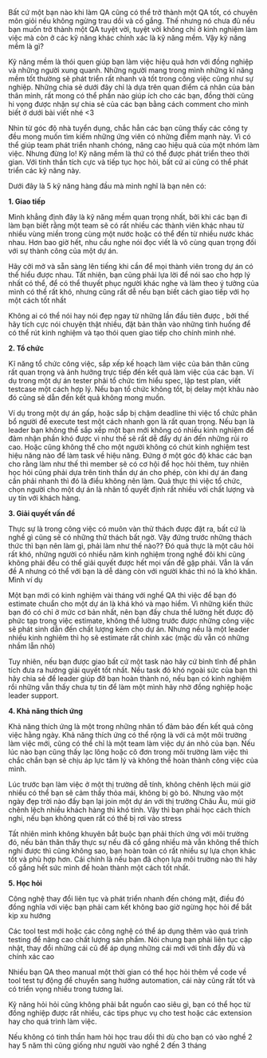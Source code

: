 Bất cứ một bạn nào khi làm QA cũng có thể trở thành một QA tốt, có chuyên môn giỏi nếu không ngừng trau dồi và cố gắng. Thế nhưng nó chưa đủ nếu bạn muốn trở thành một QA tuyệt vời, tuyệt vời không chỉ ở kinh nghiệm làm việc mà còn ở các kỹ năng khác chính xác là kỹ năng mềm. Vậy kỹ năng mềm là gì? 

Kỹ năng mềm là thói quen giúp bạn làm việc hiệu quả hơn với đồng nghiệp và những người xung quanh. Những người mang trong mình những kĩ năng mềm tốt thường sẽ phát triển rất nhanh và tốt trong công việc cũng như sự nghiệp. Những chia sẻ dưới đây chỉ là dựa trên quan điểm cá nhân của bản thân mình, rất mong có thể phần nào giúp ích cho các bạn, đồng thời cũng hi vọng được nhận sự chia sẻ của các bạn bằng cách comment cho mình biết ở dưới bài viết nhé <3

Nhìn từ góc độ nhà tuyển dụng, chắc hẳn các bạn cũng thấy các công ty đều mong muốn tìm kiếm những ứng viên có những điểm mạnh này. Vì có thể giúp team phát triển nhanh chóng, nâng cao hiệu quả của một nhóm làm việc. Nhưng đừng lo! Kỹ năng mềm là thứ có thể được phát triển theo thời gian. Với tinh thần tích cực và tiếp tục học hỏi, bất cứ ai cũng có thể phát triển các kỹ năng này.

Dưới đây là 5 kỹ năng hàng đầu mà mình nghĩ là bạn nên có:

**1. Giao tiếp**


 Mình khẳng định đây là kỹ năng mềm quan trọng nhất, bởi khi các bạn đi làm bạn biết rằng một team sẽ có rất nhiều các thành viên khác nhau từ nhiều vùng miền trong cùng một nước hoặc có thể đến từ nhiều nước khác nhau. Hơn bao giờ hết, nhu cầu nghe nói đọc viết là vô cùng quan trọng đối với sự thành công của một dự án.
     
Hãy cởi mở và sẵn sàng lên tiếng khi cần để mọi thành viên trong dự án có thể hiểu được nhau. Tất nhiên, bạn cũng phải lựa lời để nói sao cho hợp lý nhất có thể, để có thể thuyết phục người khác nghe và làm theo ý tưởng của mình có thể rất khó, nhưng cũng rất dễ nếu bạn biết cách giao tiếp với họ một cách tốt nhất 

Không ai có thể nói hay nói đẹp ngay từ những lần đầu tiên được , bởi thế hãy tích cực nói chuyện thật nhiều, đặt bản thân vào những tình huống để có thể rút kinh nghiệm và tạo thói quen giao tiếp cho chính mình nhé. 

**2. Tổ chức**


Kĩ năng tổ chức công việc, sắp xếp kế hoạch làm việc của bản thân cũng rất quan trọng và ảnh hưởng trực tiếp đến kết quả làm việc của các bạn. Ví dụ trong một dự án tester phải tổ chức tìm hiểu spec, lập test plan, viết testcase một cách hợp lý. Nếu bạn tổ chức không tốt, bị delay một khâu nào đó cũng sẽ dẫn đến kết quả không mong muốn.
     
Ví dụ trong một dự án gấp, hoặc sắp bị chậm deadline thì việc tổ chức phân bổ người để execute test một cách nhanh gọn là rất quan trọng. Nếu bạn là leader bạn không thể sắp xếp một bạn mới  không có nhiều kinh nghiệm để đảm nhận phần khó được vì như thế sẽ rất dễ đẩy dự án đến những rủi ro cao. Hoặc cũng không thể cho một người không có chút kinh nghiệm test hiệu năng nào để làm task về hiệu năng. Đứng ở một góc độ khác các bạn cho rằng làm như thế thì member sẽ có cơ hội để học hỏi thêm, tuy nhiên học hỏi cũng phải dựa trên tinh thần dự án cho phép, còn khi dự án đang cần phải nhanh thì đó là điều không nên làm. Quả thực thì việc tổ chức, chọn người cho một dự án là nhân tố quyết định rất nhiều với chất lượng và uy tín với khách hàng.
     
**3. Giải quyết vấn đề**


Thực sự là trong công việc có muôn vàn thử thách được đặt ra, bất cứ là nghề gì cũng sẽ có những thử thách bất ngờ. Vậy đứng trước những thách thức thì bạn nên làm gì, phải làm như thế nào?? Đó quả thực là một câu hỏi rất khó, những người có nhiều năm kinh nghiệm trong nghề đôi khi cũng không phải đều có thể giải quyết được hết mọi vấn đề gặp phải. Vẫn là vấn đề A nhưng có thể với bạn là dễ dàng còn với người khác thì nó là khó khăn. Mình ví dụ 
  
Một bạn mới có kinh nghiệm vài tháng với nghề QA thì việc để bạn đó estimate chuẩn cho một dự án là khá khó và mạo hiểm. Vì những kiến thức bạn đó có chỉ ở mức cơ bản nhất, nên bạn đấy chưa thể lường hết được độ phức tạp trong việc estimate, không thể lường trước được những công việc sẽ phát sinh dẫn đến chất lượng kém cho dự án. Nhưng nếu là một leader nhiều kinh nghiêm thì họ sẽ estimate rất chính xác (mặc dù vẫn có những nhầm lẫn nhỏ)
  
Tuy nhiên, nếu bạn được giao bất cứ một task nào hãy cứ bình tĩnh để phân tích đưa ra hướng giải quyết tốt nhất. Nếu task đó khó ngoài sức của bạn thì hãy chia sẻ để leader giúp đỡ bạn hoàn thành nó, nếu bạn có kinh nghiệm rồi những vẫn thấy chưa tự tin để làm một mình hãy nhờ đồng nghiệp hoặc leader support.
  
**4. Khả năng thích ứng**


Khả năng thích ứng là một trong những nhân tố đảm bảo đến kết quả công việc hằng ngày. Khả năng thích ứng có thể rộng là với cả một môi trường làm việc mới, cũng có thể chỉ là một team làm việc dự án nhỏ của bạn. Nếu lúc nào bạn cũng thấy lạc lõng hoặc cô đơn trong môi trường làm việc thì chắc chắn bạn sẽ chịu áp lực tâm lý và không thể hoàn thành công việc của mình.

Lúc trước bạn làm việc ở một thị trường dễ tính, không chênh lệch múi giờ nhiều có thể bạn sẽ cảm thấy thỏa mái, không bị gò bó. Nhưng vào một ngày đẹp trời nào đấy bạn lại join một dự án với thị trường Châu Âu, múi giờ chênh lệch nhiều khách hàng thì khó tính. Vậy thì bạn phải học cách thích nghi, nếu bạn không quen rất có thể bị rơi vào stress 

Tất nhiên mình không khuyên bắt buộc bạn phải thích ứng với môi trường đó, nếu bản thân thấy thực sự nếu đã cố gắng nhiều mà vẫn không thể thích nghi được thì cũng không sao, bạn hoàn toàn có rất nhiều sự lựa chọn khác tốt và phù hợp hơn. Cái chính là nếu bạn đã chọn lựa môi trường nào thì hãy cố gắng hết sức mình để hoàn thành một cách tốt nhất.
  
**5. Học hỏi**


Công nghệ thay đổi liên tục và phát triển nhanh đến chóng mặt, điều đó đồng nghĩa với việc bạn phải cam kết không bao giờ ngừng học hỏi để bắt kịp xu hướng 

Các tool test mới hoặc các công nghệ có thể áp dụng thêm vào quá trình testing để nâng cao chất lượng sản phẩm. Nói chung bạn phải liên tục cập nhật, thay đổi những cái cũ để áp dụng những cái mới với tính đầy đủ và chính xác cao

Nhiều bạn QA theo manual một thời gian có thể học hỏi thêm về code về tool test tự động để chuyển sang hướng automation, cái này cũng rất tốt và có triển vọng nhiều trong tương lai.

Kỹ năng hỏi hỏi cũng không phải bắt nguồn cao siêu gì, bạn có thể học từ đồng nghiệp được rất nhiều, các tips phục vụ cho test hoặc các extension hay cho quá trình làm việc.

Nếu không có tinh thần ham hỏi học trau dồi thì dù cho bạn có vào nghề 2 hay 5 năm thì cũng giống như người vào nghề 2 đến 3 tháng